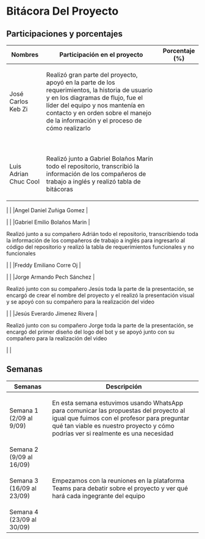 # Bitácora Del Proyecto

## Participaciones y porcentajes

| Nombres                      | Participación en el proyecto | Porcentaje (%) |
|------------------------------|------------------------------|----------------|
|José Carlos Keb Zi            |<p>Realizó gran parte del proyecto, apoyó en la parte de los requerimientos, la historia de usuario y en los diagramas de flujo, fue el líder del equipo y nos mantenía en contacto y en orden sobre el manejo de la información y el proceso de cómo realizarlo 
<p>|                |
|Luis Adrian Chuc Cool         |<p>Realizó junto a Gabriel Bolaños Marín todo el repositorio, transcribió la información de los compañeros de trabajo a inglés y realizó tabla de bitácoras 

<p>|                |
|Angel Daniel Zuñiga Gomez     |<p><p>|                |
|Gabriel Emilio Bolaños Marin  |<p>Realizó junto a su compañero Adrián todo el repositorio, transcribiendo toda la información de los compañeros de trabajo a inglés para ingresarlo al código del repositorio y realizó la tabla de requerimientos funcionales y no funcionales 
<p>|                |
|Freddy Emiliano Corre Oj      |<p><p>|                |
|Jorge Armando Pech Sánchez    |<p>Realizó junto con su compañero Jesús toda la parte de la presentación, se encargó de crear el nombre del proyecto y el realizó la presentación visual y se apoyó con su compañero para la realización del video 

<p>|                |
|Jesús Everardo Jimenez Rivera |<p>Realizó junto con su compañero Jorge toda la parte de la presentación, se encargó del primer diseño del logo del bot y se apoyó junto con su compañero para la realización del video<p>|                |

## Semanas

| Semanas                  | Descripción |
|--------------------------|-------------|
| Semana 1 (2/09 al 9/09)  |<p>En esta semana estuvimos usando WhatsApp para comunicar las propuestas del proyecto al igual que fuimos con el profesor para preguntar qué tan viable es nuestro proyecto y cómo podrías ver si realmente es una necesidad<p>|
| Semana 2 (9/09  al 16/09)|<p><p>|
| Semana 3 (16/09 al 23/09)|<p>Empezamos con la reuniones en la plataforma Teams para debatir sobre el proyecto y ver qué hará cada ingegrante del equipo<p>|
| Semana 4 (23/09 al 30/09)|<p><p>|
